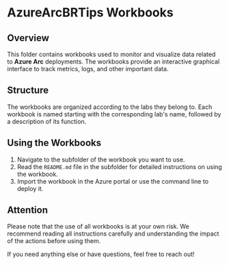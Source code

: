 # AzureArcBRTips Workbooks

## Overview

This folder contains workbooks used to monitor and visualize data related to **Azure Arc** deployments. The workbooks provide an interactive graphical interface to track metrics, logs, and other important data.

## Structure

The workbooks are organized according to the labs they belong to. Each workbook is named starting with the corresponding lab's name, followed by a description of its function.

## Using the Workbooks

1. Navigate to the subfolder of the workbook you want to use.
2. Read the `README.md` file in the subfolder for detailed instructions on using the workbook.
3. Import the workbook in the Azure portal or use the command line to deploy it.

## Attention

Please note that the use of all workbooks is at your own risk. We recommend reading all instructions carefully and understanding the impact of the actions before using them.

If you need anything else or have questions, feel free to reach out!
